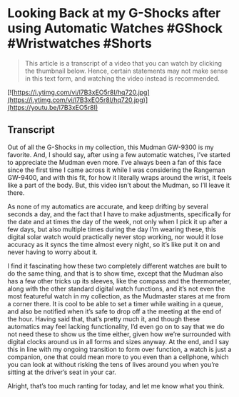 # Looking Back at my G-Shocks after using Automatic Watches #GShock #Wristwatches #Shorts

> This article is a transcript of a video that you can watch by clicking the thumbnail below. Hence, certain statements may not make sense in this text form, and watching the video instead is recommended.

[![https://i.ytimg.com/vi/l7B3xEO5r8I/hq720.jpg](https://i.ytimg.com/vi/l7B3xEO5r8I/hq720.jpg)](https://youtu.be/l7B3xEO5r8I)

## Transcript

Out of all the G-Shocks in my collection, this Mudman GW-9300 is my favorite. And, I should say, after using a few automatic watches, I’ve started to appreciate the Mudman even more. I’ve always been a fan of this face since the first time I came across it while I was considering the Rangeman GW-9400, and with this fit, for how it literally wraps around the wrist, it feels like a part of the body. But, this video isn’t about the Mudman, so I’ll leave it there.

As none of my automatics are accurate, and keep drifting by several seconds a day, and the fact that I have to make adjustments, specifically for the date and at times the day of the week, not only when I pick it up after a few days, but also multiple times during the day I’m wearing these, this digital solar watch would practically never stop working, nor would it lose accuracy as it syncs the time almost every night, so it’s like put it on and never having to worry about it.

I find it fascinating how these two completely different watches are built to do the same thing, and that is to show time, except that the Mudman also has a few other tricks up its sleeves, like the compass and the thermometer, along with the other standard digital watch functions, and it’s not even the most featureful watch in my collection, as the Mudmaster stares at me from a corner there. It is cool to be able to set a timer while waiting in a queue, and also be notified when it’s safe to drop off a the meeting at the end of the hour. Having said that, that’s pretty much it, and though these automatics may feel lacking functionality, I’d even go on to say that we do not need these to show us the time either, given how we’re surrounded with digital clocks around us in all forms and sizes anyway. At the end, and I say this in line with my ongoing transition to form over function, a watch is just a companion, one that could mean more to you even than a cellphone, which you can look at without risking the tens of lives around you when you’re sitting at the driver’s seat in your car.

Alright, that’s too much ranting for today, and let me know what you think.
